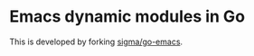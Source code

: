 # Emacs dynamic modules in Go

This is developed by forking [sigma/go-emacs](https://github.com/sigma/go-emacs).
